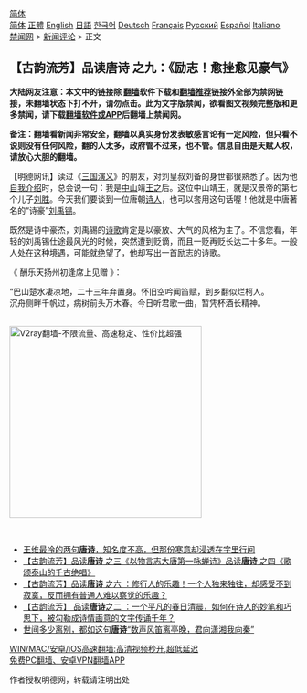  <!-- 面包屑导航 --> <div class="breadcrumb"><!-- GTranslate: https://gtranslate.io/ -->  <div class="switcher notranslate">  <div class="selected">  <a href="#" onclick="return false;"> 简体</a>  </div>  <div class="option">  <a href="https://www.bannedbook.org" onclick="doGTranslate('zh-CN|zh-CN');jQuery('div.switcher div.selected a').html(jQuery(this).html());return false;" title="简体中文" class="nturl selected"> 简体</a>  <a href="https://www.bannedbook.org/zh-tw/" onclick="doGTranslate('zh-CN|zh-TW');jQuery('div.switcher div.selected a').html(jQuery(this).html());return false;" title="繁體中文" class="nturl"> 正體</a>  <a href="https://www.bannedbook.org/en/" onclick="doGTranslate('zh-CN|en');jQuery('div.switcher div.selected a').html(jQuery(this).html());return false;" title="English" class="nturl"> English</a>  <a href="https://www.bannedbook.org/ja/" onclick="doGTranslate('zh-CN|ja');jQuery('div.switcher div.selected a').html(jQuery(this).html());return false;" title="日本語" class="nturl"> 日語</a>  <a href="https://www.bannedbook.org/ko/" onclick="doGTranslate('zh-CN|ko');jQuery('div.switcher div.selected a').html(jQuery(this).html());return false;" title="한국어" class="nturl"> 한국어</a>  <a href="https://www.bannedbook.org/de/" onclick="doGTranslate('zh-CN|de');jQuery('div.switcher div.selected a').html(jQuery(this).html());return false;" title="Deutsch" class="nturl"> Deutsch</a>  <a href="https://www.bannedbook.org/fr/" onclick="doGTranslate('zh-CN|fr');jQuery('div.switcher div.selected a').html(jQuery(this).html());return false;" title="Français" class="nturl"> Français</a>  <a href="https://www.bannedbook.org/ru/" onclick="doGTranslate('zh-CN|ru');jQuery('div.switcher div.selected a').html(jQuery(this).html());return false;" title="Русский" class="nturl"> Русский</a>  <a href="https://www.bannedbook.org/es/" onclick="doGTranslate('zh-CN|es');jQuery('div.switcher div.selected a').html(jQuery(this).html());return false;" title="Español" class="nturl"> Español</a>  <a href="https://www.bannedbook.org/it/" onclick="doGTranslate('zh-CN|it');jQuery('div.switcher div.selected a').html(jQuery(this).html());return false;" title="Italiano" class="nturl"> Italiano</a>  </div>  </div>      <div class='breadcrumb-sub'><!-- Breadcrumb NavXT 6.3.0 --> <a href="https://www.bannedbook.org/" class="home">禁闻网</a> &gt; <a href="https://www.bannedbook.org/bnews/comments/" class="category">新闻评论</a> &gt; 正文</div></div><h2>【古韵流芳】品读唐诗 之九：《励志！愈挫愈见豪气》</h2> <p class="notice"><b>大陆网友注意：本文中的链接除 <a href="https://github.com/bannedbook/fanqiang" >翻墙</a>软件下载和<a href="https://github.com/killgcd/justmysocks/blob/master/README.md">翻墙推荐</a>链接外全部为禁网链接，未翻墙状态下打不开，请勿点击。此为文字版禁闻，欲看图文视频完整版和更多禁闻，请下载<a href="https://github.com/bannedbook/fanqiang">翻墙软件或APP</a>后翻墙上禁闻网。</p><p>备注：翻墙看新闻非常安全，翻墙以真实身份发表敏感言论有一定风险，但只看不说则没有任何风险，翻的人太多，政府管不过来，也不管。信息自由是天赋人权，请放心大胆的翻墙。</b></p>  <div class="entry"> <p>              <a href="https://i1.wp.com/upload-images-bucket-v64rleca837do.s3.eu-west-1.amazonaws.com/wp-content/uploads/2021/08/03180241/maxresdefault-5.jpg?fit=1280%2C720&#038;ssl=1" data-caption=""></a>                            </p> <p>【明德网讯】读过《<a href="https://www.bannedbook.org/bnews/tag/%e4%b8%89%e5%9b%bd%e6%bc%94%e4%b9%89/" class="st_tag internal_tag" rel="tag" title="标签 三国演义 下的日志">三国演义</a>》的朋友，对刘皇叔刘备的身世都很熟悉了。因为他<a href="https://www.bannedbook.org/bnews/tag/%E8%87%AA%E6%88%91%E4%BB%8B%E7%BB%8D/" class="st_tag internal_tag" rel="tag" title="标签 自我介绍 下的日志">自我介绍</a>时，总会说一句：我是<a href="https://www.bannedbook.org/bnews/tag/%E4%B8%AD%E5%B1%B1/" class="st_tag internal_tag" rel="tag" title="标签 中山 下的日志">中山</a>靖<a href="https://www.bannedbook.org/bnews/tag/%e7%8e%8b%e4%b9%8b/" class="st_tag internal_tag" rel="tag" title="标签 王之 下的日志">王之</a>后。这位中山靖王，就是汉景帝的第七个儿子<a href="https://www.bannedbook.org/bnews/tag/%e5%88%98%e8%83%9c/" class="st_tag internal_tag" rel="tag" title="标签 刘胜 下的日志">刘胜</a>。今天我们要谈到一位唐朝<span class='wp_keywordlink'><a href="https://www.bannedbook.org/forum11/topic295.html" title="禁片：诗人的悲歌" target="_blank">诗人</a></span>，也可以套用这句话喔！他就是中唐著名的“诗豪”<a href="https://www.bannedbook.org/bnews/tag/%e5%88%98%e7%a6%b9%e9%94%a1/" class="st_tag internal_tag" rel="tag" title="标签 刘禹锡 下的日志">刘禹锡</a>。</p>  <p>既然是诗中豪杰，刘禹锡的<a href="https://www.bannedbook.org/bnews/tag/%E8%AF%97%E6%AD%8C/" class="st_tag internal_tag" rel="tag" title="标签 诗歌 下的日志">诗歌</a>肯定是以豪放、大气的风格为主了。不信您看，年轻的刘禹锡仕途最风光的时候，突然遭到贬谪，而且一贬再贬长达二十多年。一般人处在这种境遇，可能就绝望了，他却写出一首励志的诗歌。</p> <p>《 酬乐天扬州初逢席上见赠 》：</p>  <p>“巴山楚水凄凉地，二十三年弃置身。怀旧空吟闻笛赋，到乡翻似烂柯人。<br /> 沉舟侧畔千帆过，病树前头万木春。今日听君歌一曲，暂凭杯酒长精神。</p> <p></p>  <p><br/><a href="https://github.com/bannedbook/fanqiang/wiki/V2ray%E6%9C%BA%E5%9C%BA"><img src="https://raw.githubusercontent.com/bannedbook/fanqiang/master/v2ss/images/v2free.jpg" width="336" alt="V2ray翻墙-不限流量、高速稳定、性价比超强"></a><br/></p> <p>&nbsp;</p>  <ul class='op-related-articles' title='相关阅读'> <li><a href='https://www.bannedbook.org/bnews/lifebaike/20210728/1595747.html' target='_blank'>王维最冷的两句<b>唐诗</b>，知名度不高，但那份寒意却浸透在字里行间</a></li> <li><a href='https://www.bannedbook.org/bnews/comments/20210723/1592418.html' target='_blank'>【古韵流芳】品读<b>唐诗</b> 之三《以物言志大唐第一咏蝉诗》品读<b>唐诗</b> 之四《歌颂泰山的千古绝唱》</a></li> <li><a href='https://www.bannedbook.org/bnews/comments/20210721/1591566.html' target='_blank'>【古韵流芳】品读<b>唐诗</b> 之六 ：修行人的乐趣！一个人独来独往，却感受不到寂寞，反而拥有普通人难以察觉的乐趣？</a></li> <li><a href='https://www.bannedbook.org/bnews/comments/20210721/1591522.html' target='_blank'>【古韵流芳】 品读<b>唐诗</b>之二 ：一个平凡的春日清晨，如何在诗人的妙笔和巧思下，被勾勒成诗情画意的文字传诵千年？</a></li> <li><a href='https://www.bannedbook.org/bnews/lifebaike/20210718/1589534.html' target='_blank'>世间多少离别，都如这句<b>唐诗</b>“数声风笛离亭晚，君向潇湘我向秦”</a></li> </ul> <p class="texttj"> <a href="https://github.com/bannedbook/fanqiang/wiki/V2ray%E6%9C%BA%E5%9C%BA" target="_blank">WIN/MAC/安卓/iOS高速翻墙:高清视频秒开,超低延迟</a><br/> <a href="https://github.com/bannedbook/fanqiang/wiki/%E7%A6%81%E9%97%BB%E7%BD%91%E5%AE%89%E5%8D%93%E7%BF%BB%E5%A2%99%E6%96%B0%E9%97%BBAPP" target="_blank">免费PC翻墙、安卓VPN翻墙APP</a></p><p>作者授权明德网，转载请注明出处</p><a name='sharetosocial'></a>  <div style="margin-bottom:5px;padding-bottom:5px;clear:both"> <div id="archive-pix-1" class="banner-ads"> <!-- AuctionX Display platform tag START --> <div id="26318x728x90x621x_ADSLOT2" clicktrack="%%CLICK_URL_ESC%%"></div> <!-- AuctionX Display platform tag END --> </div> <div id="archive-pix-2" class="banner-ads"> <!-- AuctionX Display platform tag START --> <div id="26315x300x250x621x_ADSLOT2" clicktrack="%%CLICK_URL_ESC%%"></div> <!-- AuctionX Display platform tag END --> </div> </div>  <div id="archive-pix-1" class="banner-ads"> <!-- AuctionX Display platform tag START --> <div id="26318x728x90x621x_ADSLOT3" clicktrack="%%CLICK_URL_ESC%%"></div> <!-- AuctionX Display platform tag END --> </div> </div><!--END ENTRY--> 
